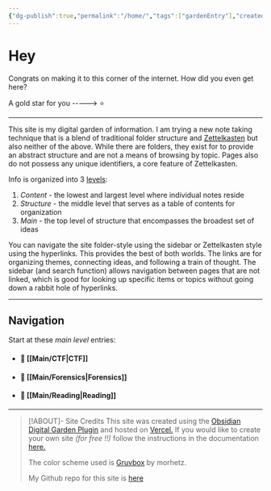 ```yaml
---
{"dg-publish":true,"permalink":"/home/","tags":["gardenEntry"],"created":"2024-09-16T17:07:06.856-07:00","updated":"2024-09-16T20:36:33.966-07:00"}
---
```


# Hey

Congrats on making it to this corner of the internet. How did you even get here?

A gold star for you -----> ⭐

---

This site is my digital garden of information. I am trying a new note taking technique that is a blend of traditional folder structure and [Zettelkasten](https://zettelkasten.de/overview/) but also neither of the above. While there are folders, they exist for to provide an abstract structure and are not a means of browsing by topic. Pages also do not possess any unique identifiers, a core feature of Zettelkasten.

Info is organized into 3 [levels](https://zettelkasten.de/posts/three-layers-structure-zettelkasten/):
1. *Content* - the lowest and largest level where individual notes reside
2. *Structure* - the middle level that serves as a table of contents for organization
3. *Main* - the top level of structure that encompasses the broadest set of ideas

You can navigate the site folder-style using the sidebar or Zettelkasten style using the hyperlinks. This provides the best of both worlds. The links are for organizing themes, connecting ideas, and following a train of thought. The sidebar (and search function) allows navigation between pages that are not linked, which is good for looking up specific items or topics without going down a rabbit hole of hyperlinks.

---
## Navigation
Start at these *main level* entries:
- #### 🚩 [[Main/CTF\|CTF]]
- #### 🔎 [[Main/Forensics\|Forensics]]
- #### 📗 [[Main/Reading\|Reading]]

---
> [!ABOUT]- Site Credits
> This site was created using the [Obsidian Digital Garden Plugin](https://github.com/oleeskild/obsidian-digital-garden) and hosted on [Vercel.](https://vercel.com/) If you would like to create your own site *(for free !!)* follow the instructions in the documentation [here.](https://dg-docs.ole.dev/)
> 
> The color scheme used is [Gruvbox](https://github.com/morhetz/gruvbox) by morhetz.
> 
> My Github repo for this site is [here](https://github.com/antillean-nighthawk/digital-garden)

